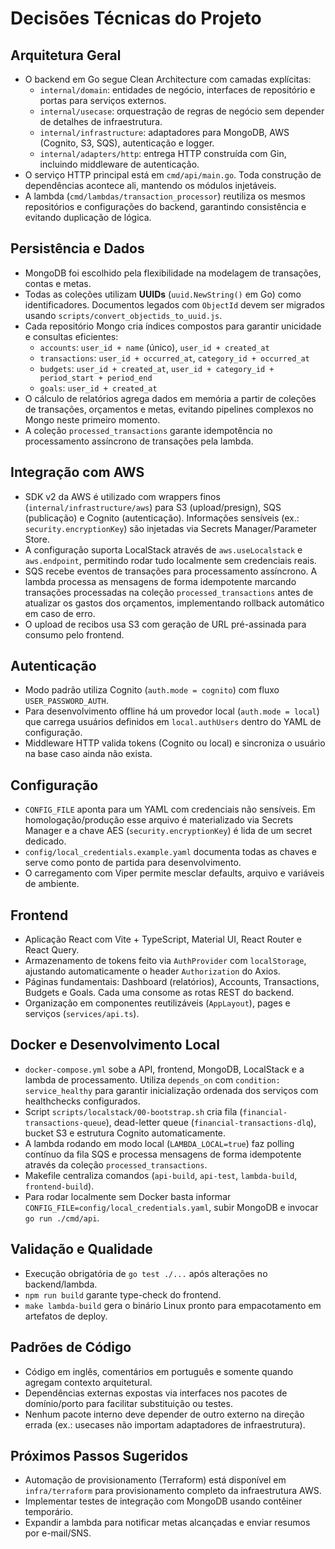 # Decisões Técnicas do Projeto

## Arquitetura Geral

- O backend em Go segue Clean Architecture com camadas explícitas:
  - `internal/domain`: entidades de negócio, interfaces de repositório e portas para serviços externos.
  - `internal/usecase`: orquestração de regras de negócio sem depender de detalhes de infraestrutura.
  - `internal/infrastructure`: adaptadores para MongoDB, AWS (Cognito, S3, SQS), autenticação e logger.
  - `internal/adapters/http`: entrega HTTP construída com Gin, incluindo middleware de autenticação.
- O serviço HTTP principal está em `cmd/api/main.go`. Toda construção de dependências acontece ali, mantendo os módulos injetáveis.
- A lambda (`cmd/lambdas/transaction_processor`) reutiliza os mesmos repositórios e configurações do backend, garantindo consistência e evitando duplicação de lógica.

## Persistência e Dados

- MongoDB foi escolhido pela flexibilidade na modelagem de transações, contas e metas.
- Todas as coleções utilizam **UUIDs** (`uuid.NewString()` em Go) como identificadores. Documentos legados com `ObjectId` devem ser migrados usando `scripts/convert_objectids_to_uuid.js`.
- Cada repositório Mongo cria índices compostos para garantir unicidade e consultas eficientes:
  - `accounts`: `user_id + name` (único), `user_id + created_at`
  - `transactions`: `user_id + occurred_at`, `category_id + occurred_at`
  - `budgets`: `user_id + created_at`, `user_id + category_id + period_start + period_end`
  - `goals`: `user_id + created_at`
- O cálculo de relatórios agrega dados em memória a partir de coleções de transações, orçamentos e metas, evitando pipelines complexos no Mongo neste primeiro momento.
- A coleção `processed_transactions` garante idempotência no processamento assíncrono de transações pela lambda.

## Integração com AWS

- SDK v2 da AWS é utilizado com wrappers finos (`internal/infrastructure/aws`) para S3 (upload/presign), SQS (publicação) e Cognito (autenticação). Informações sensíveis (ex.: `security.encryptionKey`) são injetadas via Secrets Manager/Parameter Store.
- A configuração suporta LocalStack através de `aws.useLocalstack` e `aws.endpoint`, permitindo rodar tudo localmente sem credenciais reais.
- SQS recebe eventos de transações para processamento assíncrono. A lambda processa as mensagens de forma idempotente marcando transações processadas na coleção `processed_transactions` antes de atualizar os gastos dos orçamentos, implementando rollback automático em caso de erro.
- O upload de recibos usa S3 com geração de URL pré-assinada para consumo pelo frontend.

## Autenticação

- Modo padrão utiliza Cognito (`auth.mode = cognito`) com fluxo `USER_PASSWORD_AUTH`.
- Para desenvolvimento offline há um provedor local (`auth.mode = local`) que carrega usuários definidos em `local.authUsers` dentro do YAML de configuração.
- Middleware HTTP valida tokens (Cognito ou local) e sincroniza o usuário na base caso ainda não exista.

## Configuração

- `CONFIG_FILE` aponta para um YAML com credenciais não sensíveis. Em homologação/produção esse arquivo é materializado via Secrets Manager e a chave AES (`security.encryptionKey`) é lida de um secret dedicado.
- `config/local_credentials.example.yaml` documenta todas as chaves e serve como ponto de partida para desenvolvimento.
- O carregamento com Viper permite mesclar defaults, arquivo e variáveis de ambiente.

## Frontend

- Aplicação React com Vite + TypeScript, Material UI, React Router e React Query.
- Armazenamento de tokens feito via `AuthProvider` com `localStorage`, ajustando automaticamente o header `Authorization` do Axios.
- Páginas fundamentais: Dashboard (relatórios), Accounts, Transactions, Budgets e Goals. Cada uma consome as rotas REST do backend.
- Organização em componentes reutilizáveis (`AppLayout`), pages e serviços (`services/api.ts`).

## Docker e Desenvolvimento Local

- `docker-compose.yml` sobe a API, frontend, MongoDB, LocalStack e a lambda de processamento. Utiliza `depends_on` com `condition: service_healthy` para garantir inicialização ordenada dos serviços com healthchecks configurados.
- Script `scripts/localstack/00-bootstrap.sh` cria fila (`financial-transactions-queue`), dead-letter queue (`financial-transactions-dlq`), bucket S3 e estrutura Cognito automaticamente.
- A lambda rodando em modo local (`LAMBDA_LOCAL=true`) faz polling contínuo da fila SQS e processa mensagens de forma idempotente através da coleção `processed_transactions`.
- Makefile centraliza comandos (`api-build`, `api-test`, `lambda-build`, `frontend-build`).
- Para rodar localmente sem Docker basta informar `CONFIG_FILE=config/local_credentials.yaml`, subir MongoDB e invocar `go run ./cmd/api`.

## Validação e Qualidade

- Execução obrigatória de `go test ./...` após alterações no backend/lambda.
- `npm run build` garante type-check do frontend.
- `make lambda-build` gera o binário Linux pronto para empacotamento em artefatos de deploy.

## Padrões de Código

- Código em inglês, comentários em português e somente quando agregam contexto arquitetural.
- Dependências externas expostas via interfaces nos pacotes de domínio/porto para facilitar substituição ou testes.
- Nenhum pacote interno deve depender de outro externo na direção errada (ex.: usecases não importam adaptadores de infraestrutura).

## Próximos Passos Sugeridos

- Automação de provisionamento (Terraform) está disponível em `infra/terraform` para provisionamento completo da infraestrutura AWS.
- Implementar testes de integração com MongoDB usando contêiner temporário.
- Expandir a lambda para notificar metas alcançadas e enviar resumos por e-mail/SNS.
